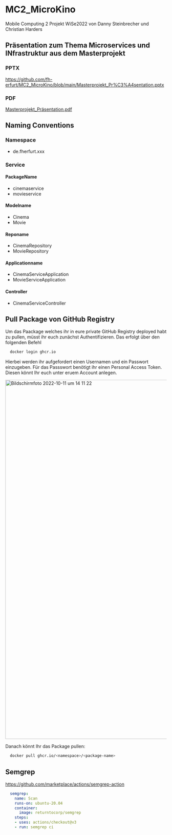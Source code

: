 # MC2_MicroKino
Mobile Computing 2 Projekt WiSe2022 von Danny Steinbrecher und Christian Harders

## Präsentation zum Thema Microservices und INfrastruktur aus dem Masterprojekt
### PPTX
https://github.com/fh-erfurt/MC2_MicroKino/blob/main/Masterprojekt_Pr%C3%A4sentation.pptx

### PDF
[Masterprojekt_Präsentation.pdf](https://github.com/fh-erfurt/MC2_MicroKino/files/9821293/Masterprojekt_Prasentation.pdf)

## Naming Conventions

### Namespace
- de.fherfurt.xxx


### Service
#### PackageName
- cinemaservice
- movieservice

#### Modelname
- Cinema
- Movie

#### Reponame
- CinemaRepository
- MovieRepository

#### Applicationname
- CinemaServiceApplication
- MovieServiceApplication

#### Controller
- CinemaServiceController





## Pull Package von GitHub Registry
Um das Paackage welches ihr in eure private GitHub Registry deployed habt zu pullen, müsst ihr euch zunächst Authentifizieren. Das erfolgt über den folgenden Befehl

``` bash
  docker login ghcr.io
```

Hierbei werden ihr aufgefordert einen Usernamen und ein Passwort einzugeben. Für das Passswort benötigt ihr einen Personal Access Token. Diesen könnt Ihr euch unter eruem Account anlegen.


<img width="1117" alt="Bildschirmfoto 2022-10-11 um 14 11 22" src="https://user-images.githubusercontent.com/46423967/195088292-d74ce8ed-251d-4513-8f2f-db2f6e3d99b4.png">

Danach könnt Ihr das Package pullen:

``` bash
  docker pull ghcr.io/<namespace>/<package-name>
```

## Semgrep
https://github.com/marketplace/actions/semgrep-action

``` yaml
  semgrep:
    name: Scan
    runs-on: ubuntu-20.04
    container:
      image: returntocorp/semgrep
    steps:
    - uses: actions/checkout@v3
    - run: semgrep ci
 ```
